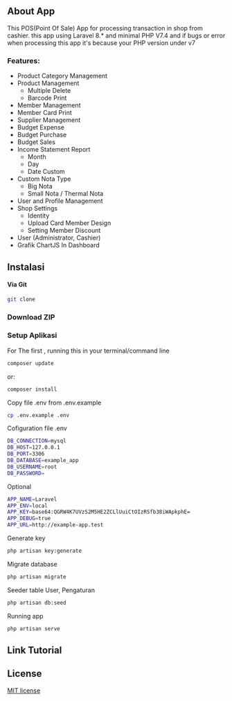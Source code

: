 

## About App

This POS(Point Of Sale) App for processing transaction in shop from cashier. this app using Laravel 8.* and minimal PHP V7.4 and if bugs or error when processing this app it's because your PHP version under v7

### Features:
- Product Category Management
- Product Management
  - Multiple Delete
  - Barcode Print
-  Member Management
  - Member Card Print
- Supplier Management
- Budget Expense
- Budget Purchase
- Budget Sales
- Income Statement Report 
  - Month
  - Day
  - Date Custom
- Custom Nota Type
  - Big Nota
  - Small Nota / Thermal Nota
- User and Profile Management
- Shop Settings
  - Identity
  - Upload Card Member Design
  - Setting Member Discount
- User (Administrator, Cashier)
- Grafik ChartJS In Dashboard

## Instalasi
#### Via Git
```bash
git clone 
```

### Download ZIP

### Setup Aplikasi
For The first , running this in your terminal/command line 
```bash
composer update
```
or:
```bash
composer install
```
Copy file .env from .env.example
```bash
cp .env.example .env
```
Cofiguration file .env
```bash
DB_CONNECTION=mysql
DB_HOST=127.0.0.1
DB_PORT=3306
DB_DATABASE=example_app
DB_USERNAME=root
DB_PASSWORD=
```
Optional
```bash
APP_NAME=Laravel
APP_ENV=local
APP_KEY=base64:QGRW4K7UVzS2M5HE2ZCLlUuiCtOIzRSfb38iWApkphE=
APP_DEBUG=true
APP_URL=http://example-app.test
```
Generate key
```bash
php artisan key:generate
```
Migrate database
```bash
php artisan migrate
```
Seeder table User, Pengaturan
```bash
php artisan db:seed
```
Running app
```bash
php artisan serve
```

## Link Tutorial


## License

[MIT license](https://opensource.org/licenses/MIT)
